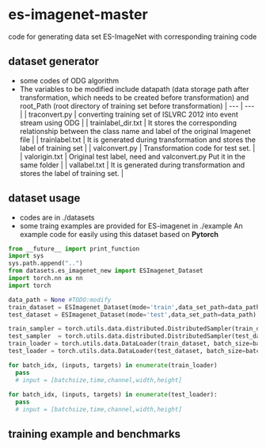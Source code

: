 # es-imagenet-master
code for generating data set ES-ImageNet with corresponding training code

## dataset generator 
  - some codes of ODG algorithm
  - The variables to be modified include datapath (data storage path after transformation, which needs to be created before transformation) and root_Path (root directory of training set before transformation)
  | --- | --- |
  | traconvert.py        | converting training set of ISLVRC 2012 into event stream using ODG |
  | trainlabel_dir.txt   | It stores the corresponding relationship between the class name and label of the original Imagenet file |
  | trainlabel.txt       | It is generated during transformation and stores the label of training set |
  | valconvert.py        | Transformation code for test set. |
  | valorigin.txt        | Original test label, need and valconvert.py Put it in the same folder |
  | vallabel.txt         | It is generated during transformation and stores the label of training set. |

## dataset usage

  - codes are in ./datasets
  - some traing examples are provided for ES-imagenet in ./example
  An example code for easily using this dataset based on **Pytorch**
  ```python
  from __future__ import print_function
  import sys
  sys.path.append("..")
  from datasets.es_imagenet_new import ESImagenet_Dataset
  import torch.nn as nn
  import torch

  data_path = None #TODO:modify 
  train_dataset = ESImagenet_Dataset(mode='train',data_set_path=data_path)
  test_dataset = ESImagenet_Dataset(mode='test',data_set_path=data_path)

  train_sampler = torch.utils.data.distributed.DistributedSampler(train_dataset)
  test_sampler  = torch.utils.data.distributed.DistributedSampler(test_dataset)
  train_loader = torch.utils.data.DataLoader(train_dataset, batch_size=batch_size, shuffle=False, num_workers=1,pin_memory=True,drop_last=True,sampler=train_sampler)
  test_loader = torch.utils.data.DataLoader(test_dataset, batch_size=batch_size, shuffle=False, num_workers=1,pin_memory=True)
  
  for batch_idx, (inputs, targets) in enumerate(train_loader)
    pass
    # input = [batchsize,time,channel,width,height]
    
  for batch_idx, (inputs, targets) in enumerate(test_loader):
    pass
    # input = [batchsize,time,channel,width,height]
  ```
  
  
  ## training example and benchmarks
  
    
